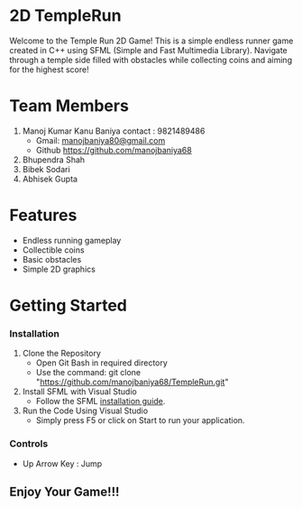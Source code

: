 # 2D TempleRun
Welcome to the Temple Run 2D Game! This is a simple endless runner game created in C++ using SFML (Simple and Fast Multimedia Library). Navigate through a temple side filled with obstacles while collecting coins and aiming for the highest score!

# Team Members
1. Manoj Kumar Kanu Baniya contact : 9821489486   
   * Gmail: manojbaniya80@gmail.com
   * Github https://github.com/manojbaniya68 
2. Bhupendra Shah
3. Bibek Sodari
4. Abhisek Gupta

# Features
* Endless running gameplay
* Collectible coins
* Basic obstacles
* Simple 2D graphics

# Getting Started
### Installation
1. Clone the Repository
   * Open Git Bash in required directory
   * Use the command:  git clone "https://github.com/manojbaniya68/TempleRun.git"
2. Install SFML with Visual Studio
   * Follow the SFML [installation guide](https://www.sfml-dev.org/tutorials/2.6/start-vc.php).
3. Run the Code
   Using Visual Studio
   * Simply press F5 or click on Start to run your application.

### Controls
* Up Arrow Key : Jump
## Enjoy Your Game!!!



